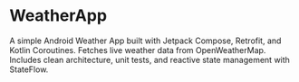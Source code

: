 # WeatherApp
A simple Android Weather App built with Jetpack Compose, Retrofit, and Kotlin Coroutines. Fetches live weather data from OpenWeatherMap. Includes clean architecture, unit tests, and reactive state management with StateFlow.
